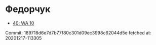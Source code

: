 # Федорчук
- [40: WA 10](40.md)

Commit: 189718d6e7d7b77f80c301d09ec3998c62044d5e
 fetched at: 20201217-113305
